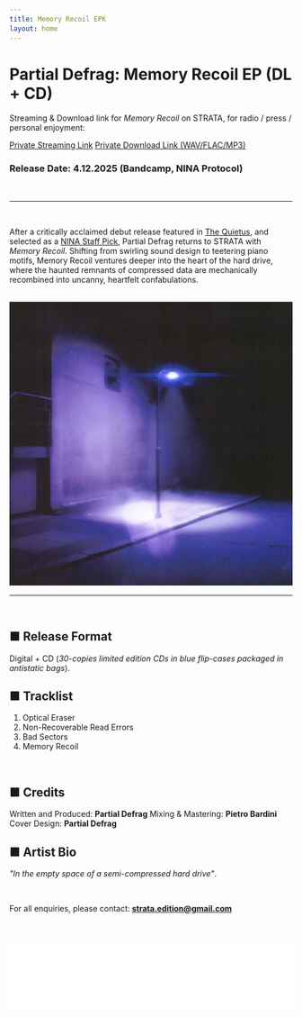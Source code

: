 ```yaml
---
title: Memory Recoil EPK
layout: home
---
```




# Partial Defrag: Memory Recoil EP (DL + CD)

Streaming & Download link for *Memory Recoil* on STRATA, for radio / press / personal enjoyment:

[Private Streaming Link](https://on.soundcloud.com/hJo3tjbgKlbsYyC57F)
[Private Download Link (WAV/FLAC/MP3)](https://drive.google.com/drive/folders/16noqMvtTAGF2rTSexMFTnEJdmYyMf9vQ?usp=sharing)
<br>
### Release Date: 4.12.2025 (Bandcamp, NINA Protocol)
<br>

---
<br>
  
After a critically acclaimed debut release featured in [The Quietus](https://thequietus.com/quietus-reviews/partial-defrag-scandisk-review/), and selected as a [NINA Staff Pick](https://www.ninaprotocol.com/articles/partial-defrag-scandisk), Partial Defrag returns to STRATA with *Memory Recoil*. Shifting from swirling sound design to teetering piano motifs, Memory Recoil ventures deeper into the heart of the hard drive, where the haunted remnants of compressed data are mechanically recombined into uncanny, heartfelt confabulations.

<br>
<img src="memoryRecoil_Cover.JPG" alt="Memory Recoil Cover" class="centered-image">
<br>

---
<br> 

## ■ Release Format
Digital + CD (*30-copies limited edition CDs in blue flip-cases packaged in antistatic bags*).
<br>


## ■ Tracklist
1. Optical Eraser
2. Non-Recoverable Read Errors
3. Bad Sectors
4. Memory Recoil

<br>
  
## ■ Credits
Written and Produced: **Partial Defrag**
Mixing & Mastering: **Pietro Bardini**
Cover Design: **Partial Defrag**
<br>
  
## ■ Artist Bio
*"In the empty space of a semi-compressed hard drive"*.

<br>

For all enquiries, please contact: **strata.edition@gmail.com**

<br>
<br>


<img src="logo.png" alt="Strata Logo" class="centered-logo">
